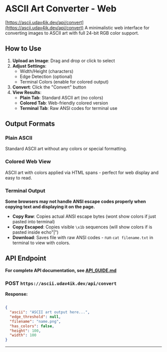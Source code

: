 # ASCII Art Converter - Web
[https://ascii.udav4ik.dev/api/convert](https://ascii.udav4ik.dev/api/convert)
A minimalistic web interface for converting images to ASCII art with full 24-bit RGB color support.

## How to Use

1. **Upload an Image**: Drag and drop or click to select
2. **Adjust Settings**: 
   - Width/Height (characters)
   - Edge Detection (optional)
   - Terminal Colors (enable for colored output)
3. **Convert**: Click the "Convert" button
4. **View Results**:
   - **Plain Tab**: Standard ASCII art (no colors)
   - **Colored Tab**: Web-friendly colored version
   - **Terminal Tab**: Raw ANSI codes for terminal use

## Output Formats

### Plain ASCII
Standard ASCII art without any colors or special formatting.

### Colored Web View
ASCII art with colors applied via HTML spans - perfect for web display and easy to read.

### Terminal Output
  **Some browsers may not handle ANSI escape codes properly when copying text and displaying it on the page.**
  - **Copy Raw**: Copies actual ANSI escape bytes (wont show colors if just pasted into terminal)
  - **Copy Escaped**: Copies visible `\x1b` sequences (will show colors if is pasted inside echo"|")
  - **Download**: Saves file with raw ANSI codes - run `cat filename.txt` in terminal to view with colors.


## API Endpoint

**For complete API documentation, see [API_GUIDE.md](API_GUIDE.md)**

### POST `https://ascii.udav4ik.dev/api/convert`

**Response:**
```json

{
  "ascii": "ASCII art output here...",
  "edge_threshold": null,
  "filename": "name.png",
  "has_colors": false,
  "height": 100,
  "width": 100
}
```



---

